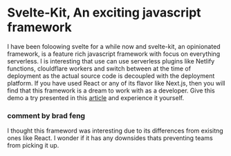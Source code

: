 # Svelte-Kit, An exciting javascript framework
I have been foloowing svelte for a while now and svelte-kit, an opinionated framework, is a feature rich javascript framework with focus on everything serverless. I is interesting that use can use serverless plugins like Netlify functions, clouldflare workers and switch between at the time of deployment as the actual source code is decoupled with the deployment platform. If you have used React or any of its flavor like Next.js, then you will find that this framework is a dream to work with as a developer. Give this demo a try presented in this [article](https://blog.logrocket.com/exploring-sveltekit-the-newest-svelte-based-framework/) and experience it yourself.

### comment by brad feng
I thought this frameword was interesting due to its differences from exisitng ones like React. I wonder if it has any downsides thats preventing teams from picking it up.
